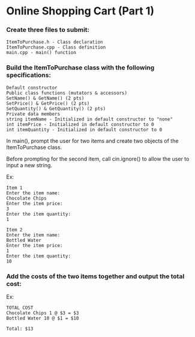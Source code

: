 # Online Shopping Cart (Part 1)

### Create three files to submit:

```
ItemToPurchase.h - Class declaration
ItemToPurchase.cpp - Class definition
main.cpp - main() function
```
### Build the ItemToPurchase class with the following specifications:

```
Default constructor
Public class functions (mutators & accessors)
SetName() & GetName() (2 pts)
SetPrice() & GetPrice() (2 pts)
SetQuantity() & GetQuantity() (2 pts)
Private data members
string itemName - Initialized in default constructor to "none"
int itemPrice - Initialized in default constructor to 0
int itemQuantity - Initialized in default constructor to 0
```

In main(), prompt the user for two items and create two objects of the
ItemToPurchase class. 

Before prompting for the second item, call cin.ignore() to allow the user to input a new string.

Ex:

```
Item 1
Enter the item name:
Chocolate Chips
Enter the item price:
3
Enter the item quantity:
1
```

```
Item 2
Enter the item name:
Bottled Water
Enter the item price:
1
Enter the item quantity:
10
```

### Add the costs of the two items together and output the total cost:

Ex:

```
TOTAL COST
Chocolate Chips 1 @ $3 = $3
Bottled Water 10 @ $1 = $10

Total: $13
```